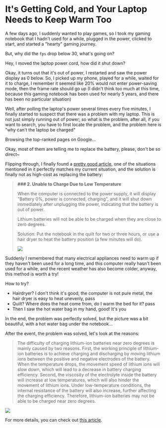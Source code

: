 # It's Getting Cold, and Your Laptop Needs to Keep Warm Too

A few days ago, I suddenly wanted to play games, so I took my gaming notebook that I hadn't used for a while, plugged in the power, clicked to start, and started a "hearty" gaming journey.

But, why did the `fps` drop below 30, what's going on?

Hey, I moved the laptop power cord, how did it shut down?

Okay, it turns out that it's out of power, I restarted and saw the power display as 0 below. So, I picked up my phone, played for a while, waited for it to charge, I remember it seemed like 20% would not enter power-saving mode, then the frame rate should go up (I didn't think too much at this time, because this gaming notebook has been used for nearly 5 years, and there has been no particular situation)

Well, after polling the laptop's power several times every five minutes, I finally started to suspect that there was a problem with my laptop. This is not just simply running out of power; so what is the problem, after all, if you want to search, you have to first locate the problem, and the problem here is "why can't the laptop be charged"

Browsing the top-ranked pages on Google...

Okay, most of them are telling me to replace the battery, please, don't be so direct~

Flipping through, I finally found a [pretty good article](http://www.8fe.com/jiaocheng/5943.html), one of the situations mentioned in it perfectly matches my current situation, and the solution is finally not as high-cost as replacing the battery:

> **### 2. Unable to Charge Due to Low Temperature**
>
> When the computer is connected to the power supply, it will display "Battery 0%, power is connected, charging", and it will shut down immediately after unplugging the power, indicating that the battery is out of power.
>
> Lithium batteries will not be able to be charged when they are close to zero degrees.
> 
> Solution: Put the notebook in the quilt for two or three hours, or use a hair dryer to heat the battery position (a few minutes will do).
> 
> ![](https://oss.justin3go.com/blogs/Pasted%20image%2020240103145141.png)

Suddenly I remembered that many electrical appliances need to warm up if they haven't been used for a long time, and this computer really hasn't been used for a while, and the recent weather has also become colder, anyway, this method is worth a try!

How to try?

- Hairdryer? I don't think it's good, the computer is not pure metal, the hair dryer is easy to heat unevenly, pass
- Quilt? Where does the heat come from, do I warm the bed for it? pass
- Then I saw the hot water bag in my hand, good! It's you

In the end, the problem was perfectly solved, but the picture was a bit beautiful, with a hot water bag under the notebook...

After the event, the problem was solved, let's look at the reasons:

> The difficulty of charging lithium-ion batteries near zero degrees is mainly caused by two reasons. First, the working principle of lithium-ion batteries is to achieve charging and discharging by moving lithium ions between the positive and negative electrodes of the battery. When the temperature drops, the movement speed of lithium ions will slow down, which will lead to a decrease in battery charging efficiency. Second, the viscosity of the electrolyte inside the battery will increase at low temperatures, which will also hinder the movement of lithium ions. Under low-temperature conditions, the internal resistance of the battery will also increase, further affecting the charging efficiency. Therefore, lithium-ion batteries may not be able to be charged near zero degrees.

![](https://oss.justin3go.com/blogs/Pasted%20image%2020240103150618.png)

For more details, you can check out [this article](https://www.zhihu.com/question/366028444).